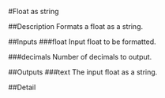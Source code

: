 #Float as string

##Description
Formats a float as a string.

##Inputs
###float
Input float to be formatted.

###decimals
Number of decimals to output.

##Outputs
###text
The input float as a string.

##Detail

